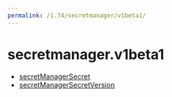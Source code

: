 ```yaml
---
permalink: /1.74/secretmanager/v1beta1/
---
```


# secretmanager.v1beta1



* [secretManagerSecret](secretManagerSecret.md)
* [secretManagerSecretVersion](secretManagerSecretVersion.md)